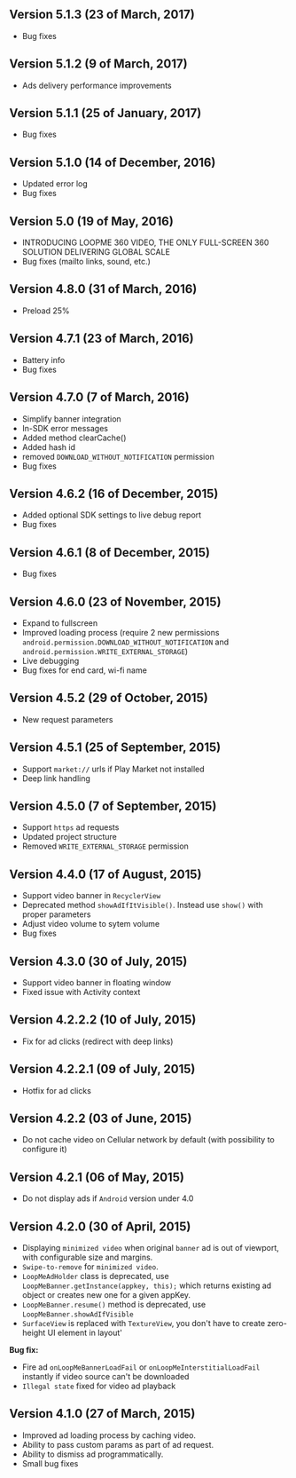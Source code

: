 ## Version 5.1.3 (23 of March, 2017)
- Bug fixes

## Version 5.1.2 (9 of March, 2017)
- Ads delivery performance improvements

## Version 5.1.1 (25 of January, 2017)
- Bug fixes

## Version 5.1.0 (14 of December, 2016)
- Updated error log
- Bug fixes

## Version 5.0 (19 of May, 2016)

- INTRODUCING LOOPME 360 VIDEO, THE ONLY FULL-SCREEN 360 SOLUTION DELIVERING GLOBAL SCALE
- Bug fixes (mailto links, sound, etc.)

## Version 4.8.0 (31 of March, 2016)
- Preload 25%

## Version 4.7.1 (23 of March, 2016)
- Battery info
- Bug fixes

## Version 4.7.0 (7 of March, 2016)
- Simplify banner integration
- In-SDK error messages
- Added method clearCache()
- Added hash id
- removed `DOWNLOAD_WITHOUT_NOTIFICATION` permission
- Bug fixes

## Version 4.6.2 (16 of December, 2015)

- Added optional SDK settings to live debug report
- Bug fixes 

## Version 4.6.1 (8 of December, 2015)

- Bug fixes 

## Version 4.6.0 (23 of November, 2015)

- Expand to fullscreen
- Improved loading process (require 2 new permissions `android.permission.DOWNLOAD_WITHOUT_NOTIFICATION` and `android.permission.WRITE_EXTERNAL_STORAGE`)
- Live debugging
- Bug fixes for end card, wi-fi name 

## Version 4.5.2 (29 of October, 2015)

- New request parameters

## Version 4.5.1 (25 of September, 2015)

- Support `market://` urls if Play Market not installed
- Deep link handling

## Version 4.5.0 (7 of September, 2015)

- Support `https` ad requests
- Updated project structure
- Removed `WRITE_EXTERNAL_STORAGE` permission

## Version 4.4.0 (17 of August, 2015)

- Support video banner in `RecyclerView`
- Deprecated method `showAdIfItVisible()`. Instead use `show()` with proper parameters
- Adjust video volume to sytem volume
- Bug fixes

## Version 4.3.0 (30 of July, 2015)

- Support video banner in floating window
- Fixed issue with Activity context

## Version 4.2.2.2 (10 of July, 2015)

- Fix for ad clicks (redirect with deep links)

## Version 4.2.2.1 (09 of July, 2015)

- Hotfix for ad clicks

## Version 4.2.2 (03 of June, 2015)

- Do not cache video on Cellular network by default (with possibility to configure it)

## Version 4.2.1 (06 of May, 2015)

- Do not display ads if `Android` version under 4.0


## Version 4.2.0 (30 of April, 2015)

- Displaying `minimized video` when original `banner` ad is out of viewport, with configurable size and margins.
- `Swipe-to-remove` for `minimized video`.
- `LoopMeAdHolder` class is deprecated, use `LoopMeBanner.getInstance(appkey, this);` which returns existing ad object or creates new one for a given appKey.
- `LoopMeBanner.resume()` method is deprecated, use `LoopMeBanner.showAdIfVisible`
- `SurfaceView` is replaced with `TextureView`, you don't have to create zero-height UI element in layout'

**Bug fix:**
- Fire ad `onLoopMeBannerLoadFail` or `onLoopMeInterstitialLoadFail` instantly if video source can't be downloaded
- `Illegal state` fixed for video ad playback

## Version 4.1.0 (27 of March, 2015)

- Improved ad loading process by caching video.
- Ability to pass custom params as part of ad request.
- Ability to dismiss ad programmatically.
- Small bug fixes





